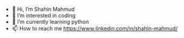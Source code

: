 - 👋 Hi, I’m Shahin Mahmud
- 👀 I’m interested in coding
- 🌱 I’m currently learning python
- 📫 How to reach me https://www.linkedin.com/in/shahin-mahmud/

<!---
smahm094/smahm094 is a ✨ special ✨ repository because its `README.md` (this file) appears on your GitHub profile.
You can click the Preview link to take a look at your changes.
--->
